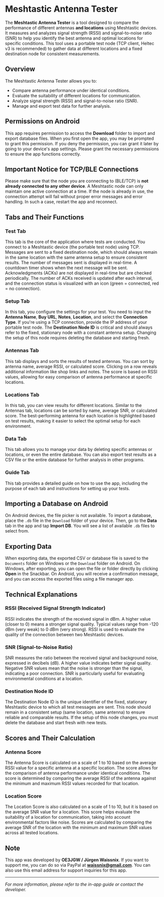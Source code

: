 # Meshtastic Antenna Tester

The **Meshtastic Antenna Tester** is a tool designed to compare the performance of different antennas **and locations** using Meshtastic devices. It measures and analyzes signal strength (RSSI) and signal-to-noise ratio (SNR) to help you identify the best antenna and optimal locations for specific conditions. This tool uses a portable test node (TCP client, Heltec v3 is recommended) to gather data at different locations and a fixed destination node for consistent measurements.

## Overview

The Meshtastic Antenna Tester allows you to:

- Compare antenna performance under identical conditions.
- Evaluate the suitability of different locations for communication.
- Analyze signal strength (RSSI) and signal-to-noise ratio (SNR).
- Manage and export test data for further analysis.

## Permissions on Android

This app requires permission to access the **Download** folder to import and export database files. When you first open the app, you may be prompted to grant this permission. If you deny the permission, you can grant it later by going to your device's app settings. Please grant the necessary permissions to ensure the app functions correctly.

## Important Notice for TCP/BLE Connections

Please make sure that the node you are connecting to (BLE/TCP) is **not already connected to any other device**. A Meshtastic node can only maintain one active connection at a time. If the node is already in use, the connection attempt will fail without proper error messages and error handling. In such a case, restart the app and reconnect.

## Tabs and Their Functions

### Test Tab

This tab is the core of the application where tests are conducted. You connect to a Meshtastic device (the portable test node) using TCP. Messages are sent to a fixed destination node, which should always remain in the same location with the same antenna setup to ensure consistent results. The number of messages sent is displayed in real-time. A countdown timer shows when the next message will be sent. Acknowledgments (ACKs) are not displayed in real-time but are checked periodically. The number of ACKs received is updated after each interval, and the connection status is visualized with an icon (green = connected, red = no connection).

### Setup Tab

In this tab, you configure the settings for your test. You need to input the **Antenna Name**, **Buy URL**, **Notes**, **Location**, and select the **Connection Type**. If you're using a TCP connection, provide the IP address of your portable test node. The **Destination Node ID** is critical and should always refer to the fixed, stationary node with a constant antenna setup. Changing the setup of this node requires deleting the database and starting fresh.

### Antennas Tab

This tab displays and sorts the results of tested antennas. You can sort by antenna name, average RSSI, or calculated score. Clicking on a row reveals additional information like shop links and notes. The score is based on RSSI values, allowing for easy comparison of antenna performance at specific locations.

### Locations Tab

In this tab, you can view results for different locations. Similar to the Antennas tab, locations can be sorted by name, average SNR, or calculated score. The best-performing antenna for each location is highlighted based on test results, making it easier to select the optimal setup for each environment.

### Data Tab

This tab allows you to manage your data by deleting specific antennas or locations, or even the entire database. You can also export test results as a CSV file or the entire database for further analysis in other programs.

### Guide Tab

This tab provides a detailed guide on how to use the app, including the purpose of each tab and instructions for setting up your tests.

## Importing a Database on Android

On Android devices, the file picker is not available. To import a database, place the `.db` file in the `Download` folder of your device. Then, go to the **Data** tab in the app and tap **Import DB**. You will see a list of available `.db` files to select from.

## Exporting Data

When exporting data, the exported CSV or database file is saved to the `Documents` folder on Windows or the `Download` folder on Android. On Windows, after exporting, you can open the file or folder directly by clicking **Open** in the Snackbar. On Android, you will receive a confirmation message, and you can access the exported files using a file manager app.

## Technical Explanations

### RSSI (Received Signal Strength Indicator)

RSSI indicates the strength of the received signal in dBm. A higher value (closer to 0) means a stronger signal quality. Typical values range from -120 dBm (very weak) to 0 dBm (very strong). RSSI is used to evaluate the quality of the connection between two Meshtastic devices.

### SNR (Signal-to-Noise Ratio)

SNR measures the ratio between the received signal and background noise, expressed in decibels (dB). A higher value indicates better signal quality. Negative SNR values mean that the noise is stronger than the signal, indicating a poor connection. SNR is particularly useful for evaluating environmental conditions at a location.

### Destination Node ID

The Destination Node ID is the unique identifier of the fixed, stationary Meshtastic device to which all test messages are sent. This node should remain in a consistent setup (same location, same antenna) to ensure reliable and comparable results. If the setup of this node changes, you must delete the database and start fresh with new tests.

## Scores and Their Calculation

### Antenna Score

The Antenna Score is calculated on a scale of 1 to 10 based on the average RSSI value for a specific antenna at a specific location. The score allows for the comparison of antenna performance under identical conditions. The score is determined by comparing the average RSSI of the antenna against the minimum and maximum RSSI values recorded for that location.

### Location Score

The Location Score is also calculated on a scale of 1 to 10, but it is based on the average SNR value for a location. This score helps evaluate the suitability of a location for communication, taking into account environmental factors like noise. Scores are calculated by comparing the average SNR of the location with the minimum and maximum SNR values across all tested locations.

## Note

This app was developed by **OE3JGW / Jürgen Waissnix**. If you want to support me, you can do so via PayPal at **waissnix@gmail.com**. You can also use this email address for support inquiries for this app.

---

*For more information, please refer to the in-app guide or contact the developer.*
